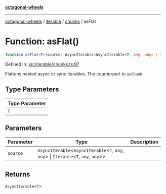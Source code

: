 [**octagonal-wheels**](../../../README.md)

***

[octagonal-wheels](../../../modules.md) / [iterable](../../README.md) / [chunks](../README.md) / asFlat

# Function: asFlat()

```ts
function asFlat<T>(source: AsyncIterable<AsyncIterable<T, any, any> | Iterable<T, any, any>>): AsyncIterable<T>;
```

Defined in: [src/iterable/chunks.ts:97](https://github.com/vrtmrz/octagonal-wheels/blob/main/src/iterable/chunks.ts#L97)

Flattens nested async or sync iterables.
The counterpart to `asChunk`.

## Type Parameters

| Type Parameter |
| ------ |
| `T` |

## Parameters

| Parameter | Type | Description |
| ------ | ------ | ------ |
| `source` | `AsyncIterable`\<`AsyncIterable`\<`T`, `any`, `any`\> \| `Iterable`\<`T`, `any`, `any`\>\> |  |

## Returns

`AsyncIterable`\<`T`\>
